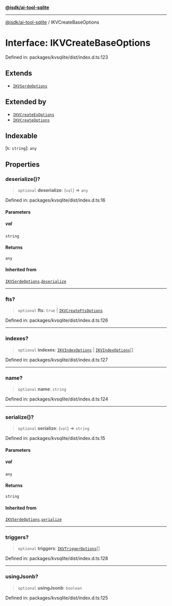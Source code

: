 [**@isdk/ai-tool-sqlite**](../README.md)

***

[@isdk/ai-tool-sqlite](../globals.md) / IKVCreateBaseOptions

# Interface: IKVCreateBaseOptions

Defined in: packages/kvsqlite/dist/index.d.ts:123

## Extends

- [`IKVSerdeOptions`](IKVSerdeOptions.md)

## Extended by

- [`IKVCreateExOptions`](IKVCreateExOptions.md)
- [`IKVCreateOptions`](IKVCreateOptions.md)

## Indexable

\[`k`: `string`\]: `any`

## Properties

### deserialize()?

> `optional` **deserialize**: (`val`) => `any`

Defined in: packages/kvsqlite/dist/index.d.ts:16

#### Parameters

##### val

`string`

#### Returns

`any`

#### Inherited from

[`IKVSerdeOptions`](IKVSerdeOptions.md).[`deserialize`](IKVSerdeOptions.md#deserialize)

***

### fts?

> `optional` **fts**: `true` \| [`IKVCreateFtsOptions`](IKVCreateFtsOptions.md)

Defined in: packages/kvsqlite/dist/index.d.ts:126

***

### indexes?

> `optional` **indexes**: [`IKVIndexOptions`](IKVIndexOptions.md) \| [`IKVIndexOptions`](IKVIndexOptions.md)[]

Defined in: packages/kvsqlite/dist/index.d.ts:127

***

### name?

> `optional` **name**: `string`

Defined in: packages/kvsqlite/dist/index.d.ts:124

***

### serialize()?

> `optional` **serialize**: (`val`) => `string`

Defined in: packages/kvsqlite/dist/index.d.ts:15

#### Parameters

##### val

`any`

#### Returns

`string`

#### Inherited from

[`IKVSerdeOptions`](IKVSerdeOptions.md).[`serialize`](IKVSerdeOptions.md#serialize)

***

### triggers?

> `optional` **triggers**: [`IKVTriggerOptions`](IKVTriggerOptions.md)[]

Defined in: packages/kvsqlite/dist/index.d.ts:128

***

### usingJsonb?

> `optional` **usingJsonb**: `boolean`

Defined in: packages/kvsqlite/dist/index.d.ts:125
